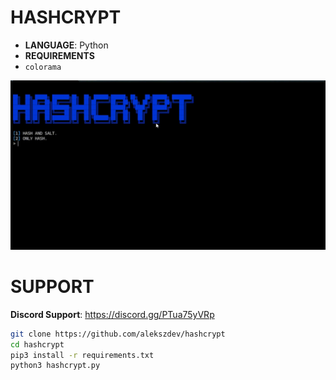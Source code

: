 # HASHCRYPT

- **LANGUAGE**: Python
- **REQUIREMENTS**
- ```colorama```

![image](https://raw.githubusercontent.com/alekszdev/hashcrypt/refs/heads/main/Hashcrypt.gif)

# SUPPORT

**Discord Support**: https://discord.gg/PTua75yVRp
```bash
git clone https://github.com/alekszdev/hashcrypt
cd hashcrypt
pip3 install -r requirements.txt
python3 hashcrypt.py
